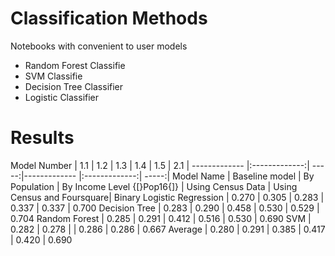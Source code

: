 # Classification Methods
Notebooks with convenient to user models
- Random Forest Classifie
- SVM Classifie
- Decision Tree Classifier 
- Logistic Classifier 
# Results

Model Number | 1.1 | 1.2 | 1.3 | 1.4 | 1.5 | 2.1
| ------------- |:-------------:| -----:|------------- |:-------------:| -----:|
Model Name | Baseline model | By Population | By Income Level {[}Pop16{]} | Using Census Data | Using Census and Foursquare| Binary 
Logistic Regression | 0.270 | 0.305 | 0.283 | 0.337 | 0.337 | 0.700 
Decision Tree | 0.283 | 0.290 | 0.458 | 0.530 | 0.529 | 0.704 
Random Forest | 0.285 | 0.291 | 0.412 | 0.516 | 0.530 | 0.690 
SVM | 0.282 | 0.278 | | 0.286 | 0.286 | 0.667 
Average | 0.280 | 0.291 | 0.385 | 0.417 | 0.420 | 0.690
